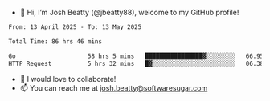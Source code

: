 - 👋 Hi, I’m Josh Beatty (@jbeatty88), welcome to my GitHub profile!

<!--START_SECTION:waka-->

```txt
From: 13 April 2025 - To: 13 May 2025

Total Time: 86 hrs 46 mins

Go                    58 hrs 5 mins   ████████████████▓░░░░░░░░   66.95 %
HTTP Request          5 hrs 32 mins   █▓░░░░░░░░░░░░░░░░░░░░░░░   06.38 %
```

<!--END_SECTION:waka-->

- 💞️ I would love to collaborate!
- 📫 You can reach me at josh.beatty@softwaresugar.com

<!---
jbeatty88/jbeatty88 is a ✨ special ✨ repository because its `README.md` (this file) appears on your GitHub profile.
You can click the Preview link to take a look at your changes.
--->
